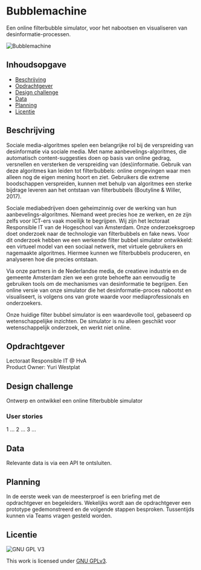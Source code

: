 # Bubblemachine
Een online filterbubble simulator, voor het nabootsen en visualiseren van desinformatie-processen.

![Bubblemachine](https://github.com/cmda-minor-web-cases/bubblemachine/blob/main/assets/bubblemachine.png?raw=true)

## Inhoudsopgave
  * [Beschrijving](#beschrijving)
  * [Opdrachtgever](#opdrachtgever)
  * [Design challenge](#design-challege)
  * [Data](#data)
  * [Planning](#planning)
  * [Licentie](#licentie)

## Beschrijving
Sociale media-algoritmes spelen een belangrijke rol bij de verspreiding van desinformatie via sociale media. Met name aanbevelings-algoritmes, die automatisch content-suggesties doen op basis van online gedrag, versnellen en versterken de verspreiding van (des)informatie. Gebruik van deze algoritmes kan leiden tot filterbubbels: online omgevingen waar men alleen nog de eigen mening hoort en ziet. Gebruikers die extreme boodschappen verspreiden, kunnen met behulp van algoritmes een sterke bijdrage leveren aan het ontstaan van filterbubbels (Boutyline & Willer, 2017). 

Sociale mediabedrijven doen geheimzinnig over de werking van hun aanbevelings-algoritmes. Niemand weet precies hoe ze werken, en ze zijn zelfs voor ICT-ers vaak moeilijk te begrijpen. Wij zijn het lectoraat Responsible IT van de Hogeschool van Amsterdam. Onze onderzoeksgroep doet onderzoek naar de technologie van filterbubbels en fake news. Voor dit onderzoek hebben we een werkende filter bubbel simulator ontwikkeld: een virtueel model van een sociaal netwerk, met virtuele gebruikers en nagemaakte algoritmes. Hiermee kunnen we filterbubbels produceren, en analyseren hoe die precies ontstaan.

Via onze partners in de Nederlandse media, de creatieve industrie en de gemeente Amsterdam zien we een grote behoefte aan eenvoudig te gebruiken tools om de mechanismes van desinformatie te begrijpen. Een online versie van onze simulator die het desinformatie-proces nabootst en visualiseert, is volgens ons van grote waarde voor mediaprofessionals en onderzoekers.

Onze huidige filter bubbel simulator  is een waardevolle tool, gebaseerd op wetenschappelijke inzichten. De simulator is nu alleen geschikt voor wetenschappelijk onderzoek, en werkt niet online. 

## Opdrachtgever
Lectoraat Responsible IT @ HvA  
Product Owner: Yuri Westplat

## Design challenge
Ontwerp en ontwikkel een online filterbubble simulator

### User stories
1 ...
2 ...
3 ...

## Data
Relevante data is via een API te ontsluiten.

## Planning
In de eerste week van de meesterproef is een briefing met de opdrachtgever en begeleiders. Wekelijks wordt aan de opdrachtgever een prototype gedemonstreerd en de volgende stappen besproken. Tussentijds kunnen via Teams vragen gesteld worden.

## Licentie

![GNU GPL V3](https://www.gnu.org/graphics/gplv3-127x51.png)

This work is licensed under [GNU GPLv3](./LICENSE).
